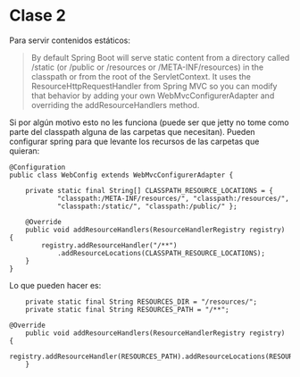 Clase 2
========

Para servir contenidos estáticos:

> By default Spring Boot will serve static content from a directory called
/static (or /public or /resources or /META-INF/resources) in the classpath or from the root of the ServletContext. It uses the ResourceHttpRequestHandler from Spring MVC so you can modify that behavior by adding your own WebMvcConfigurerAdapter and overriding the addResourceHandlers method.

Si por algún motivo esto no les funciona (puede ser que jetty no tome como parte del classpath alguna de las carpetas que necesitan). Pueden configurar spring para que levante los recursos de las carpetas que quieran:

```
@Configuration
public class WebConfig extends WebMvcConfigurerAdapter {

    private static final String[] CLASSPATH_RESOURCE_LOCATIONS = {
            "classpath:/META-INF/resources/", "classpath:/resources/",
            "classpath:/static/", "classpath:/public/" };

    @Override
    public void addResourceHandlers(ResourceHandlerRegistry registry) {
        registry.addResourceHandler("/**")
            .addResourceLocations(CLASSPATH_RESOURCE_LOCATIONS);
    }
}
```

Lo que pueden hacer es:

```
	private static final String RESOURCES_DIR = "/resources/";
	private static final String RESOURCES_PATH = "/**";

@Override
	public void addResourceHandlers(ResourceHandlerRegistry registry) {
		registry.addResourceHandler(RESOURCES_PATH).addResourceLocations(RESOURCES_DIR);
	}
```